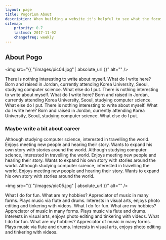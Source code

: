 ```yaml
---
layout: page
title: Pogorium About
description: When building a website it's helpful to see what the focus of your site is. This page is an example of how to show a website's focus.
sitemap:
    priority: 0.7
    lastmod: 2017-11-02
    changefreq: weekly
---
```

## About Pogo

<span class="image left"><img src="{{ "/images/pic04.jpg" | absolute_url }}" alt="" /></span>

There is nothing interesting to write about myself. What do I write here? Born and raised in Jordan, currently attending Korea University, Seoul, studying computer science. What else do I put. There is nothing interesting to write about myself. What do I write here? Born and raised in Jordan, currently attending Korea University, Seoul, studying computer science. What else do I put. There is nothing interesting to write about myself. What do I write here? Born and raised in Jordan, currently attending Korea University, Seoul, studying computer science. What else do I put. 

### Maybe write a bit about career
<div class="box">
  <p>
  Although studying computer science, interested in travelling the world. Enjoys meeting new people and hearing their story. Wants to expand his own story with stories around the world. Although studying computer science, interested in travelling the world. Enjoys meeting new people and hearing their story. Wants to expand his own story with stories around the world. Although studying computer science, interested in travelling the world. Enjoys meeting new people and hearing their story. Wants to expand his own story with stories around the world. 
  </p>
</div>

<span class="image left"><img src="{{ "/images/pic05.jpg" | absolute_url }}" alt="" /></span>

What I do for fun. What are my hobbies? Appreciator of music in many forms. Plays music via flute and drums. Interests in visual arts, enjoys photo editing and tinkering with videos. What I do for fun. What are my hobbies? Appreciator of music in many forms. Plays music via flute and drums. Interests in visual arts, enjoys photo editing and tinkering with videos. What I do for fun. What are my hobbies? Appreciator of music in many forms. Plays music via flute and drums. Interests in visual arts, enjoys photo editing and tinkering with videos. 

